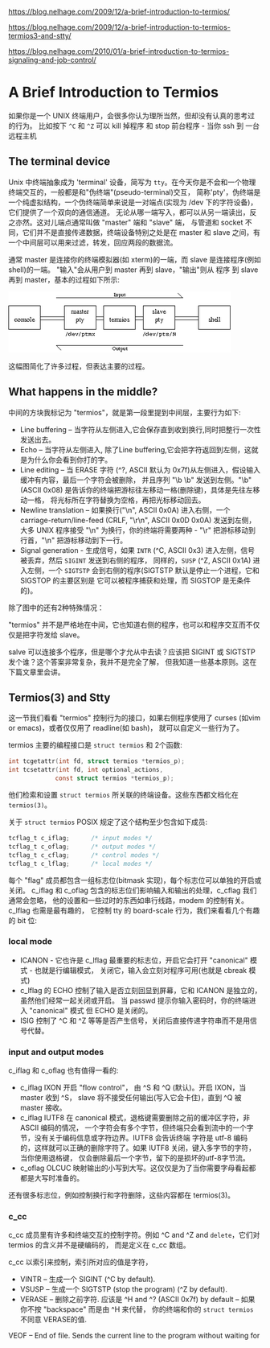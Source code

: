 https://blog.nelhage.com/2009/12/a-brief-introduction-to-termios/

https://blog.nelhage.com/2009/12/a-brief-introduction-to-termios-termios3-and-stty/

https://blog.nelhage.com/2010/01/a-brief-introduction-to-termios-signaling-and-job-control/

# A Brief Introduction to Termios
如果你是一个 UNIX 终端用户，会很多你认为理所当然，但却没有认真的思考过的行为。
比如按下 `^C` 和 `^Z` 可以 kill 掉程序 和 stop 前台程序 - 
 当你 ssh 到 一台远程主机
 
 
 
## The terminal device
Unix 中终端抽象成为 'terminal' 设备，简写为 `tty`。在今天你是不会和一个物理终端交互的，一般都是和"伪终端"(pseudo-terminal)交互，
简称'pty'，伪终端是一个纯虚拟结构，一个伪终端简单来说是一对端点(实现为 /dev 下的字符设备)，它们提供了一个双向的通信通道。
无论从哪一端写入，都可以从另一端读出，反之亦然。这对儿端点通常叫做 "master" 端和 "slave" 端，
与管道和 socket 不同，它们并不是直接传递数据，终端设备特别之处是在 master 和 slave 之间，有一个中间层可以用来过滤，转发，回应两段的数据流。

通常 master 是连接你的终端模拟器(如 xterm)的一端，而 slave 是连接程序(例如 shell)的一端。
"输入"会从用户到 master 再到 slave，"输出"则从 程序 到 slave 再到 master，基本的过程如下所示:

![](img/termios.png)

这幅图简化了许多过程，但表达主要的过程。

## What happens in the middle?
中间的方块我标记为 "termios"，就是第一段里提到中间层，主要行为如下:
* Line buffering – 当字符从左侧进入,它会保存直到收到换行,同时把整行一次性发送出去。
* Echo – 当字符从左侧进入, 除了Line buffering,它会把字符返回到左侧，这就是为什么你会看到你打的字。
* Line editing – 当 ERASE 字符 (^?, ASCII 默认为 0x7f)从左侧进入，假设输入缓冲有内容，最后一个字符会被删除，
 并且序列 "\b \b" 发送到左侧。"\b" (ASCII 0x08) 是告诉你的终端把游标往左移动一格(删除键)，具体是先往左移动一格，
 将光标所在字符替换为空格，再把光标移动回去。
* Newline translation – 如果换行("\n", ASCII 0x0A) 进入右侧，一个 carriage-return/line-feed  (CRLF, "\r\n", ASCII 0x0D 0x0A)
发送到左侧，大多 UNIX 程序接受 "\n" 为换行，你的终端将需要两种 - "\r" 把游标移动到行首，"\n" 把游标移动到下一行。
* Signal generation - 生成信号，如果 `INTR` (^C, ASCII 0x3) 进入左侧，信号被丢弃，然后 `SIGINT` 发送到右侧的程序，
同样的，`SUSP` (^Z, ASCII 0x1A) 进入左侧，一个 `SIGTSTP` 会到右侧的程序(SIGTSTP 默认是停止一个进程，它和 SIGSTOP 的主要区别是
它可以被程序捕获和处理，而 SIGSTOP 是无条件的)。 

除了图中的还有2种特殊情况：

"termios" 并不是严格地在中间，它也知道右侧的程序，也可以和程序交互而不仅仅是把字符发给 slave。
    
salve 可以连接多个程序，但是哪个才允从中去读？应该把 SIGINT 或 SIGTSTP 发个谁？这个答案非常复杂，我并不是完全了解，
但我知道一些基本原则。这在下篇文章里会讲。

## Termios(3) and Stty
这一节我们看看  "termios" 控制行为的接口，如果右侧程序使用了 curses (如vim or emacs)，或者仅仅用了 readline(如 bash)，
就可以自定义一些行为了。

termios 主要的编程接口是 `struct termios`  和 2个函数:
```c
int tcgetattr(int fd, struct termios *termios_p);
int tcsetattr(int fd, int optional_actions,
             const struct termios *termios_p);
```
他们检索和设置 `struct termios` 所关联的终端设备。这些东西都文档化在 `termios(3)`。

关于 `struct termios` POSIX 规定了这个结构至少包含如下成员:
```c
tcflag_t c_iflag;      /* input modes */
tcflag_t c_oflag;      /* output modes */
tcflag_t c_cflag;      /* control modes */
tcflag_t c_lflag;      /* local modes */
```
每个 "flag" 成员都包含一组标志位(bitmask 实现)，每个标志位可以单独的开启或关闭。
c_iflag 和 c_oflag 包含的标志位们影响输入和输出的处理，c_cflag 我们通常会忽略，
他的设置和一些过时的东西如串行线路，modem 的控制有关。c_lflag 也需是最有趣的，
它控制 tty 的 board-scale 行为，我们来看看几个有趣的 bit 位:

### local mode
* ICANON - 它也许是 c_lflag 最重要的标志位，开启它会打开 "canonical" 模式 - 也就是行编辑模式，
关闭它，输入会立刻对程序可用(也就是 cbreak 模式)
* c_lflag 的 ECHO 控制了输入是否立刻回显到屏幕，它和 ICANON 是独立的，虽然他们经常一起关闭或开启。
当 passwd 提示你输入密码时，你的终端进入 "canonical" 模式 但 ECHO 是关闭的。
* ISIG 控制了 ^C 和 ^Z 等等是否产生信号，关闭后直接传递字符串而不是用信号代替。 

### input and output modes
c_iflag 和 c_oflag 也有值得一看的:
* c_iflag IXON 开启  "flow control"， 由 ^S 和 ^Q (默认)。开启 IXON，当 master 收到 ^S，
slave 将不接受任何输出(写入它会卡住)，直到 ^Q 被 master 接收。
* c_iflag IUTF8 在 canonical 模式，退格键需要删除之前的缓冲区字符，非 ASCII 编码的情况，
一个字符会有多个字节，但终端只会看到流中的一个字节，没有关于编码信息或字符边界。IUTF8 会告诉终端
字符是 utf-8 编码的，这样就可以正确的删除字符了。如果 IUTF8 关闭，键入多字节的字符，当你使用退格键，
仅会删除最后一个字节，留下的是损坏的utf-8字节流。
* c_oflag OLCUC 映射输出的小写到大写。这仅仅是为了当你需要字母看起都都是大写时准备的。

还有很多标志位，例如控制换行和字符删除，这些内容都在 termios(3)。

### c_cc
c_cc 成员里有许多和终端交互的控制字符。例如 ^C and ^Z and `delete`，它们对 termios 的含义并不是硬编码的，
而是定义在 c_cc 数组。

c_cc 以索引来控制，索引所对应的值是字符，
* VINTR – 生成一个 SIGINT (^C by default).
* VSUSP – 生成一个 SIGTSTP (stop the program) (^Z by default).
* VERASE – 删除之前字符. 应该是 ^H and ^? (ASCII 0x7f) by default – 如果你不按 "backspace" 而是由 ^H 来代替，
 你的终端和你的 `struct termios` 不同意 VERASE的值.

VEOF – End of file. Sends the current line to the program without waiting for 


